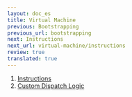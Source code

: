 ```yaml
---
layout: doc_es
title: Virtual Machine
previous: Bootstrapping
previous_url: bootstrapping
next: Instructions
next_url: virtual-machine/instructions
review: true
translated: true
---
```


1. [Instructions](/doc/en/virtual-machine/instructions/)
1. [Custom Dispatch Logic](/doc/en/virtual-machine/custom-dispatch-logic/)
